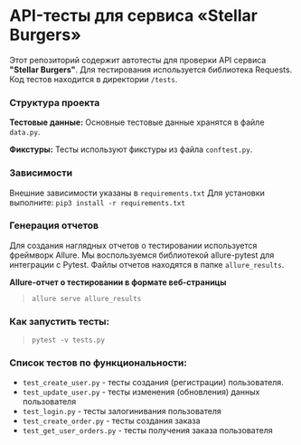 
# API-тесты для сервиса «Stellar Burgers»


Этот репозиторий содержит автотесты для проверки API сервиса **"Stellar Burgers"**. Для тестирования используется библиотека Requests. Код тестов находится в директории `/tests`.

### Структура проекта

**Тестовые данные:** Основные тестовые данные хранятся в файле `data.py`.

**Фикстуры:** Тесты используют фикстуры из файла `conftest.py`.


### Зависимости

Внешние зависимости указаны в `requirements.txt` Для установки выполните: `pip3 install -r requirements.txt`

### Генерация отчетов

Для создания наглядных отчетов о тестировании используется фреймворк Allure. Мы воспользуемся библиотекой allure-pytest для интеграции с Pytest. Файлы отчетов находятся в папке `allure_results`.

**Allure-отчет о тестировании в формате веб-страницы**

>  `allure serve allure_results`

### Как запустить тесты:

>  `pytest -v tests.py`

### Список тестов по функциональности:

- `test_create_user.py` - тесты создания (регистрации) пользователя.
- `test_update_user.py` - тесты изменения (обновления) данных пользователя
- `test_login.py` - тесты залогинивания пользователя
- `test_create_order.py` - тесты создания заказа
- `test_get_user_orders.py` - тесты получения заказа пользователя

